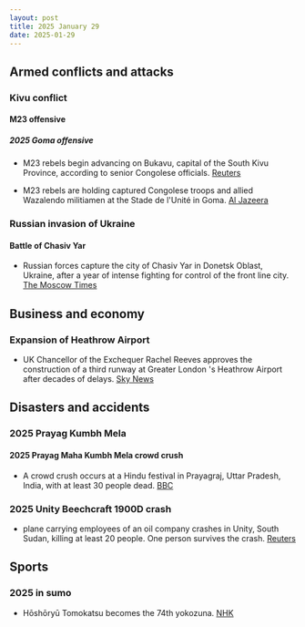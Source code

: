 ```yaml
---
layout: post
title: 2025 January 29
date: 2025-01-29
---
```


## Armed conflicts and attacks

### Kivu conflict

#### M23 offensive

##### 2025 Goma offensive

- M23 rebels begin advancing on Bukavu, capital of the South Kivu Province, according to senior Congolese officials. [Reuters](https://www.reuters.com/world/africa/rwandas-kagame-says-he-agrees-with-us-need-ceasefire-congo-2025-01-29/)

- M23 rebels are holding captured Congolese troops and allied Wazalendo militiamen at the Stade de l'Unité in Goma. [Al Jazeera](https://www.aljazeera.com/news/liveblog/2025/1/29/dr-congo-live-news-rwanda-backed-m23-rebels-tighten-grip-on-goma)

### Russian invasion of Ukraine

#### Battle of Chasiv Yar

- Russian forces capture the city of Chasiv Yar in Donetsk Oblast, Ukraine, after a year of intense fighting for control of the front line city. [The Moscow Times](https://www.themoscowtimes.com/2025/01/29/chasiv-yar-falls-to-russian-forces-after-nearly-a-year-of-intense-fighting-a87781)

## Business and economy

### Expansion of Heathrow Airport

- UK Chancellor of the Exchequer Rachel Reeves approves the construction of a third runway at Greater London 's Heathrow Airport after decades of delays. [Sky News](https://news.sky.com/story/chancellor-rachel-reeves-announces-backing-for-third-heathrow-runway-13298590)

## Disasters and accidents

### 2025 Prayag Kumbh Mela

#### 2025 Prayag Maha Kumbh Mela crowd crush

- A crowd crush occurs at a Hindu festival in Prayagraj, Uttar Pradesh, India, with at least 30 people dead. [BBC](https://www.bbc.com/news/live/cgq07z0yexvt)

### 2025 Unity Beechcraft 1900D crash

- plane carrying employees of an oil company crashes in Unity, South Sudan, killing at least 20 people. One person survives the crash. [Reuters](https://www.reuters.com/world/africa/plane-crash-south-sudans-unity-state-kills-18-uns-radio-miraya-reports-2025-01-29/)

## Sports

### 2025 in sumo

- Hōshōryū Tomokatsu becomes the 74th yokozuna. [NHK](https://www3.nhk.or.jp/news/html/20250129/k10014706251000.html)